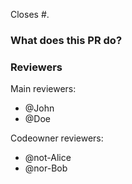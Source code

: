 Closes #<issue number>.

### What does this PR do?

<!-- Describe your changes here- ideally you can get that description straight from
your descriptive commit message(s)! -->

### Reviewers

Main reviewers:

<!-- Main reviewers should do a full review. There should be 2 main reviewers, unless there is a good reason for not to do it -->

- @John
- @Doe

Codeowner reviewers:

<!-- Codeowners should review only the part of code that they own, they're added automatically as reviewers and it's good to let them know that they shouldn't do a full review -->

- @not-Alice
- @nor-Bob
